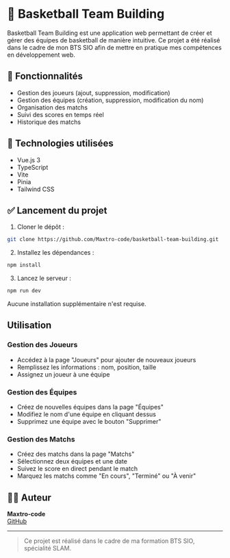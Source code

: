 # 🏀 Basketball Team Building

Basketball Team Building est une application web permettant de créer et gérer des équipes de basketball de manière intuitive. Ce projet a été réalisé dans le cadre de mon BTS SIO afin de mettre en pratique mes compétences en développement web.

## 📌 Fonctionnalités

- Gestion des joueurs (ajout, suppression, modification)
- Gestion des équipes (création, suppression, modification du nom)
- Organisation des matchs
- Suivi des scores en temps réel
- Historique des matchs

## 🧪 Technologies utilisées

- Vue.js 3
- TypeScript
- Vite
- Pinia
- Tailwind CSS

## ✅ Lancement du projet

1. Cloner le dépôt :
```bash
git clone https://github.com/Maxtro-code/basketball-team-building.git
```
2. Installez les dépendances :
```bash
npm install
```
3. Lancez le serveur :
```bash
npm run dev
```

Aucune installation supplémentaire n'est requise.

## Utilisation

### Gestion des Joueurs
- Accédez à la page "Joueurs" pour ajouter de nouveaux joueurs
- Remplissez les informations : nom, position, taille
- Assignez un joueur à une équipe

### Gestion des Équipes
- Créez de nouvelles équipes dans la page "Équipes"
- Modifiez le nom d'une équipe en cliquant dessus
- Supprimez une équipe avec le bouton "Supprimer"

### Gestion des Matchs
- Créez des matchs dans la page "Matchs"
- Sélectionnez deux équipes et une date
- Suivez le score en direct pendant le match
- Marquez les matchs comme "En cours", "Terminé" ou "À venir"

## 👨‍💻 Auteur

**Maxtro-code**  
[GitHub](https://github.com/Maxtro-code)

---

> Ce projet est réalisé dans le cadre de ma formation BTS SIO, spécialité SLAM.
